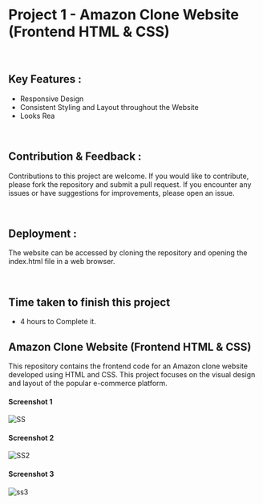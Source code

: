 # Project 1 -  Amazon Clone Website (Frontend HTML & CSS)

<br>

## Key Features :
- Responsive Design
- Consistent Styling and Layout throughout the Website
- Looks Rea

<br>

## Contribution & Feedback :

Contributions to this project are welcome. If you would like to contribute, please fork the repository and submit a pull request. If you encounter any issues or have suggestions for improvements, please open an issue.

<br>

## Deployment :
The website can be accessed by cloning the repository and opening the index.html file in a web browser.


<br>

## Time taken to finish this project
- 4 hours to Complete it.

## Amazon Clone Website (Frontend HTML & CSS)
This repository contains the frontend code for an Amazon clone website developed using HTML and CSS. This project focuses on the visual design and layout of the popular e-commerce platform.

#### Screenshot 1
![SS](https://github.com/adilsiddiqui70786/Amazon-CLone/assets/117959085/92989099-7197-4d58-9d56-1135f3f3b9e5)


#### Screenshot 2
![SS2](https://github.com/adilsiddiqui70786/Amazon-CLone/assets/117959085/62b2ad65-b0f4-42a2-9660-650136c99346)


#### Screenshot 3
![ss3](https://github.com/adilsiddiqui70786/Amazon-CLone/assets/117959085/e0723300-9db2-43d8-a7b1-c46257fe8eb5)
